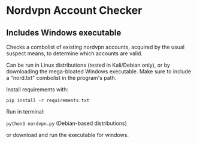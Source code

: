 # Nordvpn Account Checker
## Includes Windows executable

Checks a combolist of existing nordvpn accounts, acquired by the usual suspect means, to determine which accounts are valid.

Can be run in Linux distributions (tested in Kali/Debian only), or by downloading the mega-bloated Windows executable. Make sure to include a "nord.txt" combolist in the program's path.

Install requirements with:

```pip install -r requirements.txt```

Run in terminal:

```python3 nordvpn.py``` (Debian-based distributions)

or download and run the executable for windows.
